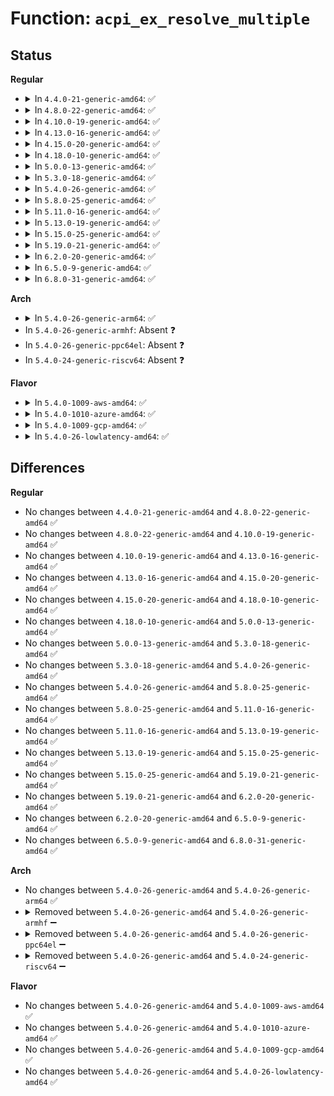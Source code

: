 # Function: <code>acpi_ex_resolve_multiple</code>

## Status
<b>Regular</b>
<ul>
<li>
<details>
<summary>In <code>4.4.0-21-generic-amd64</code>: ✅</summary>

```c
acpi_status acpi_ex_resolve_multiple(struct acpi_walk_state * walk_state, union acpi_operand_object * operand, acpi_object_type * return_type, union acpi_operand_object * * return_desc)
```

```json
{
  "name": "acpi_ex_resolve_multiple",
  "collision_type": "Unique Global",
  "inline_type": "No",
  "funcs": [
    {
      "addr": 18446744071583665546,
      "name": "acpi_ex_resolve_multiple",
      "external": true,
      "loc": "drivers/acpi/acpica/exresolv.c:334",
      "file": "drivers/acpi/acpica/exresolv.c",
      "inline": "seen, unknown",
      "caller_inline": [],
      "caller_func": [
        "drivers/acpi/acpica/exoparg1.c:acpi_ex_opcode_1A_0T_1R",
        "drivers/acpi/acpica/exoparg1.c:acpi_ex_opcode_1A_0T_1R"
      ]
    }
  ],
  "symbols": [
    {
      "addr": 18446744071583665546,
      "name": "acpi_ex_resolve_multiple",
      "section": ".text",
      "bind": "STB_GLOBAL",
      "size": 591
    }
  ]
}
```
</details>
</li>
<li>
<details>
<summary>In <code>4.8.0-22-generic-amd64</code>: ✅</summary>

```c
acpi_status acpi_ex_resolve_multiple(struct acpi_walk_state * walk_state, union acpi_operand_object * operand, acpi_object_type * return_type, union acpi_operand_object * * return_desc)
```

```json
{
  "name": "acpi_ex_resolve_multiple",
  "collision_type": "Unique Global",
  "inline_type": "No",
  "funcs": [
    {
      "addr": 18446744071583988418,
      "name": "acpi_ex_resolve_multiple",
      "external": true,
      "loc": "drivers/acpi/acpica/exresolv.c:335",
      "file": "drivers/acpi/acpica/exresolv.c",
      "inline": "seen, unknown",
      "caller_inline": [],
      "caller_func": [
        "drivers/acpi/acpica/exoparg1.c:acpi_ex_opcode_1A_0T_1R",
        "drivers/acpi/acpica/exoparg1.c:acpi_ex_opcode_1A_0T_1R"
      ]
    }
  ],
  "symbols": [
    {
      "addr": 18446744071583988418,
      "name": "acpi_ex_resolve_multiple",
      "section": ".text",
      "bind": "STB_GLOBAL",
      "size": 613
    }
  ]
}
```
</details>
</li>
<li>
<details>
<summary>In <code>4.10.0-19-generic-amd64</code>: ✅</summary>

```c
acpi_status acpi_ex_resolve_multiple(struct acpi_walk_state * walk_state, union acpi_operand_object * operand, acpi_object_type * return_type, union acpi_operand_object * * return_desc)
```

```json
{
  "name": "acpi_ex_resolve_multiple",
  "collision_type": "Unique Global",
  "inline_type": "No",
  "funcs": [
    {
      "addr": 18446744071584129814,
      "name": "acpi_ex_resolve_multiple",
      "external": true,
      "loc": "drivers/acpi/acpica/exresolv.c:335",
      "file": "drivers/acpi/acpica/exresolv.c",
      "inline": "seen, unknown",
      "caller_inline": [],
      "caller_func": [
        "drivers/acpi/acpica/exoparg1.c:acpi_ex_opcode_1A_0T_1R",
        "drivers/acpi/acpica/exoparg1.c:acpi_ex_opcode_1A_0T_1R"
      ]
    }
  ],
  "symbols": [
    {
      "addr": 18446744071584129814,
      "name": "acpi_ex_resolve_multiple",
      "section": ".text",
      "bind": "STB_GLOBAL",
      "size": 613
    }
  ]
}
```
</details>
</li>
<li>
<details>
<summary>In <code>4.13.0-16-generic-amd64</code>: ✅</summary>

```c
acpi_status acpi_ex_resolve_multiple(struct acpi_walk_state * walk_state, union acpi_operand_object * operand, acpi_object_type * return_type, union acpi_operand_object * * return_desc)
```

```json
{
  "name": "acpi_ex_resolve_multiple",
  "collision_type": "Unique Global",
  "inline_type": "No",
  "funcs": [
    {
      "addr": 18446744071584196928,
      "name": "acpi_ex_resolve_multiple",
      "external": true,
      "loc": "drivers/acpi/acpica/exresolv.c:336",
      "file": "drivers/acpi/acpica/exresolv.c",
      "inline": "seen, unknown",
      "caller_inline": [],
      "caller_func": [
        "drivers/acpi/acpica/exoparg1.c:acpi_ex_opcode_1A_0T_1R",
        "drivers/acpi/acpica/exoparg1.c:acpi_ex_opcode_1A_0T_1R"
      ]
    }
  ],
  "symbols": [
    {
      "addr": 18446744071584196928,
      "name": "acpi_ex_resolve_multiple",
      "section": ".text",
      "bind": "STB_GLOBAL",
      "size": 628
    }
  ]
}
```
</details>
</li>
<li>
<details>
<summary>In <code>4.15.0-20-generic-amd64</code>: ✅</summary>

```c
acpi_status acpi_ex_resolve_multiple(struct acpi_walk_state * walk_state, union acpi_operand_object * operand, acpi_object_type * return_type, union acpi_operand_object * * return_desc)
```

```json
{
  "name": "acpi_ex_resolve_multiple",
  "collision_type": "Unique Global",
  "inline_type": "No",
  "funcs": [
    {
      "addr": 18446744071584520092,
      "name": "acpi_ex_resolve_multiple",
      "external": true,
      "loc": "drivers/acpi/acpica/exresolv.c:336",
      "file": "drivers/acpi/acpica/exresolv.c",
      "inline": "seen, unknown",
      "caller_inline": [],
      "caller_func": [
        "drivers/acpi/acpica/exoparg1.c:acpi_ex_opcode_1A_0T_1R",
        "drivers/acpi/acpica/exoparg1.c:acpi_ex_opcode_1A_0T_1R"
      ]
    }
  ],
  "symbols": [
    {
      "addr": 18446744071584520092,
      "name": "acpi_ex_resolve_multiple",
      "section": ".text",
      "bind": "STB_GLOBAL",
      "size": 939
    }
  ]
}
```
</details>
</li>
<li>
<details>
<summary>In <code>4.18.0-10-generic-amd64</code>: ✅</summary>

```c
acpi_status acpi_ex_resolve_multiple(struct acpi_walk_state * walk_state, union acpi_operand_object * operand, acpi_object_type * return_type, union acpi_operand_object * * return_desc)
```

```json
{
  "name": "acpi_ex_resolve_multiple",
  "collision_type": "Unique Global",
  "inline_type": "No",
  "funcs": [
    {
      "addr": 18446744071584744449,
      "name": "acpi_ex_resolve_multiple",
      "external": true,
      "loc": "drivers/acpi/acpica/exresolv.c:302",
      "file": "drivers/acpi/acpica/exresolv.c",
      "inline": "seen, unknown",
      "caller_inline": [],
      "caller_func": [
        "drivers/acpi/acpica/exoparg1.c:acpi_ex_opcode_1A_0T_1R",
        "drivers/acpi/acpica/exoparg1.c:acpi_ex_opcode_1A_0T_1R"
      ]
    }
  ],
  "symbols": [
    {
      "addr": 18446744071584744449,
      "name": "acpi_ex_resolve_multiple",
      "section": ".text",
      "bind": "STB_GLOBAL",
      "size": 919
    }
  ]
}
```
</details>
</li>
<li>
<details>
<summary>In <code>5.0.0-13-generic-amd64</code>: ✅</summary>

```c
acpi_status acpi_ex_resolve_multiple(struct acpi_walk_state * walk_state, union acpi_operand_object * operand, acpi_object_type * return_type, union acpi_operand_object * * return_desc)
```

```json
{
  "name": "acpi_ex_resolve_multiple",
  "collision_type": "Unique Global",
  "inline_type": "No",
  "funcs": [
    {
      "addr": 18446744071584844300,
      "name": "acpi_ex_resolve_multiple",
      "external": true,
      "loc": "drivers/acpi/acpica/exresolv.c:302",
      "file": "drivers/acpi/acpica/exresolv.c",
      "inline": "seen, unknown",
      "caller_inline": [],
      "caller_func": [
        "drivers/acpi/acpica/exoparg1.c:acpi_ex_opcode_1A_0T_1R",
        "drivers/acpi/acpica/exoparg1.c:acpi_ex_opcode_1A_0T_1R"
      ]
    }
  ],
  "symbols": [
    {
      "addr": 18446744071584844300,
      "name": "acpi_ex_resolve_multiple",
      "section": ".text",
      "bind": "STB_GLOBAL",
      "size": 934
    }
  ]
}
```
</details>
</li>
<li>
<details>
<summary>In <code>5.3.0-18-generic-amd64</code>: ✅</summary>

```c
acpi_status acpi_ex_resolve_multiple(struct acpi_walk_state * walk_state, union acpi_operand_object * operand, acpi_object_type * return_type, union acpi_operand_object * * return_desc)
```

```json
{
  "name": "acpi_ex_resolve_multiple",
  "collision_type": "Unique Global",
  "inline_type": "No",
  "funcs": [
    {
      "addr": 18446744071585047935,
      "name": "acpi_ex_resolve_multiple",
      "external": true,
      "loc": "drivers/acpi/acpica/exresolv.c:302",
      "file": "drivers/acpi/acpica/exresolv.c",
      "inline": "seen, unknown",
      "caller_inline": [],
      "caller_func": [
        "drivers/acpi/acpica/exoparg1.c:acpi_ex_opcode_1A_0T_1R",
        "drivers/acpi/acpica/exoparg1.c:acpi_ex_opcode_1A_0T_1R"
      ]
    }
  ],
  "symbols": [
    {
      "addr": 18446744071585047935,
      "name": "acpi_ex_resolve_multiple",
      "section": ".text",
      "bind": "STB_GLOBAL",
      "size": 955
    }
  ]
}
```
</details>
</li>
<li>
<details>
<summary>In <code>5.4.0-26-generic-amd64</code>: ✅</summary>

```c
acpi_status acpi_ex_resolve_multiple(struct acpi_walk_state * walk_state, union acpi_operand_object * operand, acpi_object_type * return_type, union acpi_operand_object * * return_desc)
```

```json
{
  "name": "acpi_ex_resolve_multiple",
  "collision_type": "Unique Global",
  "inline_type": "No",
  "funcs": [
    {
      "addr": 18446744071585184020,
      "name": "acpi_ex_resolve_multiple",
      "external": true,
      "loc": "drivers/acpi/acpica/exresolv.c:302",
      "file": "drivers/acpi/acpica/exresolv.c",
      "inline": "seen, unknown",
      "caller_inline": [],
      "caller_func": [
        "drivers/acpi/acpica/exoparg1.c:acpi_ex_opcode_1A_0T_1R",
        "drivers/acpi/acpica/exoparg1.c:acpi_ex_opcode_1A_0T_1R"
      ]
    }
  ],
  "symbols": [
    {
      "addr": 18446744071585184020,
      "name": "acpi_ex_resolve_multiple",
      "section": ".text",
      "bind": "STB_GLOBAL",
      "size": 955
    }
  ]
}
```
</details>
</li>
<li>
<details>
<summary>In <code>5.8.0-25-generic-amd64</code>: ✅</summary>

```c
acpi_status acpi_ex_resolve_multiple(struct acpi_walk_state * walk_state, union acpi_operand_object * operand, acpi_object_type * return_type, union acpi_operand_object * * return_desc)
```

```json
{
  "name": "acpi_ex_resolve_multiple",
  "collision_type": "Unique Global",
  "inline_type": "No",
  "funcs": [
    {
      "addr": 18446744071585889347,
      "name": "acpi_ex_resolve_multiple",
      "external": true,
      "loc": "drivers/acpi/acpica/exresolv.c:302",
      "file": "drivers/acpi/acpica/exresolv.c",
      "inline": "seen, unknown",
      "caller_inline": [],
      "caller_func": [
        "drivers/acpi/acpica/exoparg1.c:acpi_ex_opcode_1A_0T_1R",
        "drivers/acpi/acpica/exoparg1.c:acpi_ex_opcode_1A_0T_1R"
      ]
    }
  ],
  "symbols": [
    {
      "addr": 18446744071585889347,
      "name": "acpi_ex_resolve_multiple",
      "section": ".text",
      "bind": "STB_GLOBAL",
      "size": 955
    }
  ]
}
```
</details>
</li>
<li>
<details>
<summary>In <code>5.11.0-16-generic-amd64</code>: ✅</summary>

```c
acpi_status acpi_ex_resolve_multiple(struct acpi_walk_state * walk_state, union acpi_operand_object * operand, acpi_object_type * return_type, union acpi_operand_object * * return_desc)
```

```json
{
  "name": "acpi_ex_resolve_multiple",
  "collision_type": "Unique Global",
  "inline_type": "No",
  "funcs": [
    {
      "addr": 18446744071586010700,
      "name": "acpi_ex_resolve_multiple",
      "external": true,
      "loc": "drivers/acpi/acpica/exresolv.c:302",
      "file": "drivers/acpi/acpica/exresolv.c",
      "inline": "seen, unknown",
      "caller_inline": [],
      "caller_func": [
        "drivers/acpi/acpica/exoparg1.c:acpi_ex_opcode_1A_0T_1R",
        "drivers/acpi/acpica/exoparg1.c:acpi_ex_opcode_1A_0T_1R"
      ]
    }
  ],
  "symbols": [
    {
      "addr": 18446744071586010700,
      "name": "acpi_ex_resolve_multiple",
      "section": ".text",
      "bind": "STB_GLOBAL",
      "size": 955
    }
  ]
}
```
</details>
</li>
<li>
<details>
<summary>In <code>5.13.0-19-generic-amd64</code>: ✅</summary>

```c
acpi_status acpi_ex_resolve_multiple(struct acpi_walk_state * walk_state, union acpi_operand_object * operand, acpi_object_type * return_type, union acpi_operand_object * * return_desc)
```

```json
{
  "name": "acpi_ex_resolve_multiple",
  "collision_type": "Unique Global",
  "inline_type": "No",
  "funcs": [
    {
      "addr": 18446744071585887716,
      "name": "acpi_ex_resolve_multiple",
      "external": true,
      "loc": "drivers/acpi/acpica/exresolv.c:302",
      "file": "drivers/acpi/acpica/exresolv.c",
      "inline": "seen, unknown",
      "caller_inline": [],
      "caller_func": [
        "drivers/acpi/acpica/exoparg1.c:acpi_ex_opcode_1A_0T_1R",
        "drivers/acpi/acpica/exoparg1.c:acpi_ex_opcode_1A_0T_1R"
      ]
    }
  ],
  "symbols": [
    {
      "addr": 18446744071585887716,
      "name": "acpi_ex_resolve_multiple",
      "section": ".text",
      "bind": "STB_GLOBAL",
      "size": 955
    }
  ]
}
```
</details>
</li>
<li>
<details>
<summary>In <code>5.15.0-25-generic-amd64</code>: ✅</summary>

```c
acpi_status acpi_ex_resolve_multiple(struct acpi_walk_state * walk_state, union acpi_operand_object * operand, acpi_object_type * return_type, union acpi_operand_object * * return_desc)
```

```json
{
  "name": "acpi_ex_resolve_multiple",
  "collision_type": "Unique Global",
  "inline_type": "No",
  "funcs": [
    {
      "addr": 18446744071586375181,
      "name": "acpi_ex_resolve_multiple",
      "external": true,
      "loc": "drivers/acpi/acpica/exresolv.c:302",
      "file": "drivers/acpi/acpica/exresolv.c",
      "inline": "seen, unknown",
      "caller_inline": [],
      "caller_func": [
        "drivers/acpi/acpica/exoparg1.c:acpi_ex_opcode_1A_0T_1R",
        "drivers/acpi/acpica/exoparg1.c:acpi_ex_opcode_1A_0T_1R"
      ]
    }
  ],
  "symbols": [
    {
      "addr": 18446744071586375181,
      "name": "acpi_ex_resolve_multiple",
      "section": ".text",
      "bind": "STB_GLOBAL",
      "size": 955
    }
  ]
}
```
</details>
</li>
<li>
<details>
<summary>In <code>5.19.0-21-generic-amd64</code>: ✅</summary>

```c
acpi_status acpi_ex_resolve_multiple(struct acpi_walk_state * walk_state, union acpi_operand_object * operand, acpi_object_type * return_type, union acpi_operand_object * * return_desc)
```

```json
{
  "name": "acpi_ex_resolve_multiple",
  "collision_type": "Unique Global",
  "inline_type": "No",
  "funcs": [
    {
      "addr": 18446744071587622964,
      "name": "acpi_ex_resolve_multiple",
      "external": true,
      "loc": "drivers/acpi/acpica/exresolv.c:302",
      "file": "drivers/acpi/acpica/exresolv.c",
      "inline": "seen, unknown",
      "caller_inline": [],
      "caller_func": [
        "drivers/acpi/acpica/exoparg1.c:acpi_ex_opcode_1A_0T_1R",
        "drivers/acpi/acpica/exoparg1.c:acpi_ex_opcode_1A_0T_1R"
      ]
    }
  ],
  "symbols": [
    {
      "addr": 18446744071587622964,
      "name": "acpi_ex_resolve_multiple",
      "section": ".text",
      "bind": "STB_GLOBAL",
      "size": 959
    }
  ]
}
```
</details>
</li>
<li>
<details>
<summary>In <code>6.2.0-20-generic-amd64</code>: ✅</summary>

```c
acpi_status acpi_ex_resolve_multiple(struct acpi_walk_state * walk_state, union acpi_operand_object * operand, acpi_object_type * return_type, union acpi_operand_object * * return_desc)
```

```json
{
  "name": "acpi_ex_resolve_multiple",
  "collision_type": "Unique Global",
  "inline_type": "No",
  "funcs": [
    {
      "addr": 18446744071588920288,
      "name": "acpi_ex_resolve_multiple",
      "external": true,
      "loc": "drivers/acpi/acpica/exresolv.c:302",
      "file": "drivers/acpi/acpica/exresolv.c",
      "inline": "seen, unknown",
      "caller_inline": [],
      "caller_func": [
        "drivers/acpi/acpica/exoparg1.c:acpi_ex_opcode_1A_0T_1R",
        "drivers/acpi/acpica/exoparg1.c:acpi_ex_opcode_1A_0T_1R"
      ]
    }
  ],
  "symbols": [
    {
      "addr": 18446744071588920288,
      "name": "acpi_ex_resolve_multiple",
      "section": ".text",
      "bind": "STB_GLOBAL",
      "size": 1002
    }
  ]
}
```
</details>
</li>
<li>
<details>
<summary>In <code>6.5.0-9-generic-amd64</code>: ✅</summary>

```c
acpi_status acpi_ex_resolve_multiple(struct acpi_walk_state * walk_state, union acpi_operand_object * operand, acpi_object_type * return_type, union acpi_operand_object * * return_desc)
```

```json
{
  "name": "acpi_ex_resolve_multiple",
  "collision_type": "Unique Global",
  "inline_type": "No",
  "funcs": [
    {
      "addr": 18446744071589210320,
      "name": "acpi_ex_resolve_multiple",
      "external": true,
      "loc": "drivers/acpi/acpica/exresolv.c:302",
      "file": "drivers/acpi/acpica/exresolv.c",
      "inline": "seen, unknown",
      "caller_inline": [],
      "caller_func": [
        "drivers/acpi/acpica/exoparg1.c:acpi_ex_opcode_1A_0T_1R",
        "drivers/acpi/acpica/exoparg1.c:acpi_ex_opcode_1A_0T_1R"
      ]
    }
  ],
  "symbols": [
    {
      "addr": 18446744071589210320,
      "name": "acpi_ex_resolve_multiple",
      "section": ".text",
      "bind": "STB_GLOBAL",
      "size": 1028
    }
  ]
}
```
</details>
</li>
<li>
<details>
<summary>In <code>6.8.0-31-generic-amd64</code>: ✅</summary>

```c
acpi_status acpi_ex_resolve_multiple(struct acpi_walk_state * walk_state, union acpi_operand_object * operand, acpi_object_type * return_type, union acpi_operand_object * * return_desc)
```

```json
{
  "name": "acpi_ex_resolve_multiple",
  "collision_type": "Unique Global",
  "inline_type": "No",
  "funcs": [
    {
      "addr": 18446744071589516832,
      "name": "acpi_ex_resolve_multiple",
      "external": true,
      "loc": "drivers/acpi/acpica/exresolv.c:302",
      "file": "drivers/acpi/acpica/exresolv.c",
      "inline": "seen, unknown",
      "caller_inline": [],
      "caller_func": [
        "drivers/acpi/acpica/exoparg1.c:acpi_ex_opcode_1A_0T_1R",
        "drivers/acpi/acpica/exoparg1.c:acpi_ex_opcode_1A_0T_1R"
      ]
    }
  ],
  "symbols": [
    {
      "addr": 18446744071589516832,
      "name": "acpi_ex_resolve_multiple",
      "section": ".text",
      "bind": "STB_GLOBAL",
      "size": 1028
    }
  ]
}
```
</details>
</li>
</ul>
<b>Arch</b>
<ul>
<li>
<details>
<summary>In <code>5.4.0-26-generic-arm64</code>: ✅</summary>

```c
acpi_status acpi_ex_resolve_multiple(struct acpi_walk_state * walk_state, union acpi_operand_object * operand, acpi_object_type * return_type, union acpi_operand_object * * return_desc)
```

```json
{
  "name": "acpi_ex_resolve_multiple",
  "collision_type": "Unique Global",
  "inline_type": "No",
  "funcs": [
    {
      "addr": 18446603336497531928,
      "name": "acpi_ex_resolve_multiple",
      "external": true,
      "loc": "drivers/acpi/acpica/exresolv.c:302",
      "file": "drivers/acpi/acpica/exresolv.c",
      "inline": "seen, unknown",
      "caller_inline": [],
      "caller_func": [
        "drivers/acpi/acpica/exoparg1.c:acpi_ex_opcode_1A_0T_1R",
        "drivers/acpi/acpica/exoparg1.c:acpi_ex_opcode_1A_0T_1R"
      ]
    }
  ],
  "symbols": [
    {
      "addr": 18446603336497531928,
      "name": "acpi_ex_resolve_multiple",
      "section": ".text",
      "bind": "STB_GLOBAL",
      "size": 624
    }
  ]
}
```
</details>
</li>
<li>
In <code>5.4.0-26-generic-armhf</code>: Absent ❓
</li>
<li>
In <code>5.4.0-26-generic-ppc64el</code>: Absent ❓
</li>
<li>
In <code>5.4.0-24-generic-riscv64</code>: Absent ❓
</li>
</ul>
<b>Flavor</b>
<ul>
<li>
<details>
<summary>In <code>5.4.0-1009-aws-amd64</code>: ✅</summary>

```c
acpi_status acpi_ex_resolve_multiple(struct acpi_walk_state * walk_state, union acpi_operand_object * operand, acpi_object_type * return_type, union acpi_operand_object * * return_desc)
```

```json
{
  "name": "acpi_ex_resolve_multiple",
  "collision_type": "Unique Global",
  "inline_type": "No",
  "funcs": [
    {
      "addr": 18446744071585065111,
      "name": "acpi_ex_resolve_multiple",
      "external": true,
      "loc": "drivers/acpi/acpica/exresolv.c:302",
      "file": "drivers/acpi/acpica/exresolv.c",
      "inline": "seen, unknown",
      "caller_inline": [],
      "caller_func": [
        "drivers/acpi/acpica/exoparg1.c:acpi_ex_opcode_1A_0T_1R",
        "drivers/acpi/acpica/exoparg1.c:acpi_ex_opcode_1A_0T_1R"
      ]
    }
  ],
  "symbols": [
    {
      "addr": 18446744071585065111,
      "name": "acpi_ex_resolve_multiple",
      "section": ".text",
      "bind": "STB_GLOBAL",
      "size": 637
    }
  ]
}
```
</details>
</li>
<li>
<details>
<summary>In <code>5.4.0-1010-azure-amd64</code>: ✅</summary>

```c
acpi_status acpi_ex_resolve_multiple(struct acpi_walk_state * walk_state, union acpi_operand_object * operand, acpi_object_type * return_type, union acpi_operand_object * * return_desc)
```

```json
{
  "name": "acpi_ex_resolve_multiple",
  "collision_type": "Unique Global",
  "inline_type": "No",
  "funcs": [
    {
      "addr": 18446744071584980623,
      "name": "acpi_ex_resolve_multiple",
      "external": true,
      "loc": "drivers/acpi/acpica/exresolv.c:302",
      "file": "drivers/acpi/acpica/exresolv.c",
      "inline": "seen, unknown",
      "caller_inline": [],
      "caller_func": [
        "drivers/acpi/acpica/exoparg1.c:acpi_ex_opcode_1A_0T_1R",
        "drivers/acpi/acpica/exoparg1.c:acpi_ex_opcode_1A_0T_1R"
      ]
    }
  ],
  "symbols": [
    {
      "addr": 18446744071584980623,
      "name": "acpi_ex_resolve_multiple",
      "section": ".text",
      "bind": "STB_GLOBAL",
      "size": 637
    }
  ]
}
```
</details>
</li>
<li>
<details>
<summary>In <code>5.4.0-1009-gcp-amd64</code>: ✅</summary>

```c
acpi_status acpi_ex_resolve_multiple(struct acpi_walk_state * walk_state, union acpi_operand_object * operand, acpi_object_type * return_type, union acpi_operand_object * * return_desc)
```

```json
{
  "name": "acpi_ex_resolve_multiple",
  "collision_type": "Unique Global",
  "inline_type": "No",
  "funcs": [
    {
      "addr": 18446744071585135604,
      "name": "acpi_ex_resolve_multiple",
      "external": true,
      "loc": "drivers/acpi/acpica/exresolv.c:302",
      "file": "drivers/acpi/acpica/exresolv.c",
      "inline": "seen, unknown",
      "caller_inline": [],
      "caller_func": [
        "drivers/acpi/acpica/exoparg1.c:acpi_ex_opcode_1A_0T_1R",
        "drivers/acpi/acpica/exoparg1.c:acpi_ex_opcode_1A_0T_1R"
      ]
    }
  ],
  "symbols": [
    {
      "addr": 18446744071585135604,
      "name": "acpi_ex_resolve_multiple",
      "section": ".text",
      "bind": "STB_GLOBAL",
      "size": 955
    }
  ]
}
```
</details>
</li>
<li>
<details>
<summary>In <code>5.4.0-26-lowlatency-amd64</code>: ✅</summary>

```c
acpi_status acpi_ex_resolve_multiple(struct acpi_walk_state * walk_state, union acpi_operand_object * operand, acpi_object_type * return_type, union acpi_operand_object * * return_desc)
```

```json
{
  "name": "acpi_ex_resolve_multiple",
  "collision_type": "Unique Global",
  "inline_type": "No",
  "funcs": [
    {
      "addr": 18446744071585241764,
      "name": "acpi_ex_resolve_multiple",
      "external": true,
      "loc": "drivers/acpi/acpica/exresolv.c:302",
      "file": "drivers/acpi/acpica/exresolv.c",
      "inline": "seen, unknown",
      "caller_inline": [],
      "caller_func": [
        "drivers/acpi/acpica/exoparg1.c:acpi_ex_opcode_1A_0T_1R",
        "drivers/acpi/acpica/exoparg1.c:acpi_ex_opcode_1A_0T_1R"
      ]
    }
  ],
  "symbols": [
    {
      "addr": 18446744071585241764,
      "name": "acpi_ex_resolve_multiple",
      "section": ".text",
      "bind": "STB_GLOBAL",
      "size": 955
    }
  ]
}
```
</details>
</li>
</ul>

## Differences
<b>Regular</b>
<ul>
<li>
No changes between <code>4.4.0-21-generic-amd64</code> and <code>4.8.0-22-generic-amd64</code> ✅
</li>
<li>
No changes between <code>4.8.0-22-generic-amd64</code> and <code>4.10.0-19-generic-amd64</code> ✅
</li>
<li>
No changes between <code>4.10.0-19-generic-amd64</code> and <code>4.13.0-16-generic-amd64</code> ✅
</li>
<li>
No changes between <code>4.13.0-16-generic-amd64</code> and <code>4.15.0-20-generic-amd64</code> ✅
</li>
<li>
No changes between <code>4.15.0-20-generic-amd64</code> and <code>4.18.0-10-generic-amd64</code> ✅
</li>
<li>
No changes between <code>4.18.0-10-generic-amd64</code> and <code>5.0.0-13-generic-amd64</code> ✅
</li>
<li>
No changes between <code>5.0.0-13-generic-amd64</code> and <code>5.3.0-18-generic-amd64</code> ✅
</li>
<li>
No changes between <code>5.3.0-18-generic-amd64</code> and <code>5.4.0-26-generic-amd64</code> ✅
</li>
<li>
No changes between <code>5.4.0-26-generic-amd64</code> and <code>5.8.0-25-generic-amd64</code> ✅
</li>
<li>
No changes between <code>5.8.0-25-generic-amd64</code> and <code>5.11.0-16-generic-amd64</code> ✅
</li>
<li>
No changes between <code>5.11.0-16-generic-amd64</code> and <code>5.13.0-19-generic-amd64</code> ✅
</li>
<li>
No changes between <code>5.13.0-19-generic-amd64</code> and <code>5.15.0-25-generic-amd64</code> ✅
</li>
<li>
No changes between <code>5.15.0-25-generic-amd64</code> and <code>5.19.0-21-generic-amd64</code> ✅
</li>
<li>
No changes between <code>5.19.0-21-generic-amd64</code> and <code>6.2.0-20-generic-amd64</code> ✅
</li>
<li>
No changes between <code>6.2.0-20-generic-amd64</code> and <code>6.5.0-9-generic-amd64</code> ✅
</li>
<li>
No changes between <code>6.5.0-9-generic-amd64</code> and <code>6.8.0-31-generic-amd64</code> ✅
</li>
</ul>
<b>Arch</b>
<ul>
<li>
No changes between <code>5.4.0-26-generic-amd64</code> and <code>5.4.0-26-generic-arm64</code> ✅
</li>
<li>
<details>
<summary>Removed between <code>5.4.0-26-generic-amd64</code> and <code>5.4.0-26-generic-armhf</code> ➖</summary>

```c
acpi_status acpi_ex_resolve_multiple(struct acpi_walk_state * walk_state, union acpi_operand_object * operand, acpi_object_type * return_type, union acpi_operand_object * * return_desc)
```
</details>
</li>
<li>
<details>
<summary>Removed between <code>5.4.0-26-generic-amd64</code> and <code>5.4.0-26-generic-ppc64el</code> ➖</summary>

```c
acpi_status acpi_ex_resolve_multiple(struct acpi_walk_state * walk_state, union acpi_operand_object * operand, acpi_object_type * return_type, union acpi_operand_object * * return_desc)
```
</details>
</li>
<li>
<details>
<summary>Removed between <code>5.4.0-26-generic-amd64</code> and <code>5.4.0-24-generic-riscv64</code> ➖</summary>

```c
acpi_status acpi_ex_resolve_multiple(struct acpi_walk_state * walk_state, union acpi_operand_object * operand, acpi_object_type * return_type, union acpi_operand_object * * return_desc)
```
</details>
</li>
</ul>
<b>Flavor</b>
<ul>
<li>
No changes between <code>5.4.0-26-generic-amd64</code> and <code>5.4.0-1009-aws-amd64</code> ✅
</li>
<li>
No changes between <code>5.4.0-26-generic-amd64</code> and <code>5.4.0-1010-azure-amd64</code> ✅
</li>
<li>
No changes between <code>5.4.0-26-generic-amd64</code> and <code>5.4.0-1009-gcp-amd64</code> ✅
</li>
<li>
No changes between <code>5.4.0-26-generic-amd64</code> and <code>5.4.0-26-lowlatency-amd64</code> ✅
</li>
</ul>
